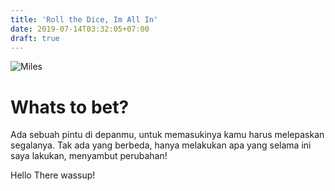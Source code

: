 ```yaml
---
title: 'Roll the Dice, Im All In'
date: 2019-07-14T03:32:05+07:00
draft: true
---
```

![Miles](/Miles.webp)

# Whats to bet?

Ada sebuah pintu di depanmu, untuk memasukinya kamu harus melepaskan segalanya.
Tak ada yang berbeda, hanya melakukan apa yang selama ini saya lakukan, menyambut perubahan!

Hello There wassup!
